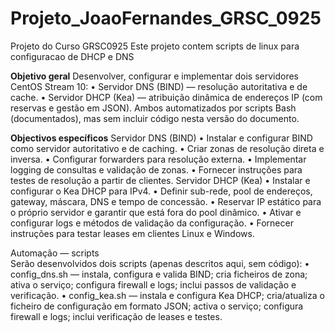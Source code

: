 # Projeto_JoaoFernandes_GRSC_0925

Projeto do Curso GRSC0925
Este projeto contem scripts de linux para configuracao de DHCP e DNS

**Objetivo geral**
Desenvolver, configurar e implementar dois servidores CentOS Stream 10:
•	Servidor DNS (BIND) — resolução autoritativa e de cache.
•	Servidor DHCP (Kea) — atribuição dinâmica de endereços IP (com reservas e gestão em JSON).
Ambos automatizados por scripts Bash (documentados), mas sem incluir código nesta versão do documento.

**Objectivos específicos**
Servidor DNS (BIND)
•	Instalar e configurar BIND como servidor autoritativo e de caching.
•	Criar zonas de resolução direta e inversa.
•	Configurar forwarders para resolução externa.
•	Implementar logging de consultas e validação de zonas.
•	Fornecer instruções para testes de resolução a partir de clientes.
Servidor DHCP (Kea)
•	Instalar e configurar o Kea DHCP para IPv4.
•	Definir sub-rede, pool de endereços, gateway, máscara, DNS e tempo de concessão.
•	Reservar IP estático para o próprio servidor e garantir que está fora do pool dinâmico.
•	Ativar e configurar logs e métodos de validação da configuração.
•	Fornecer instruções para testar leases em clientes Linux e Windows.

Automação — scripts  
Serão desenvolvidos dois scripts (apenas descritos aqui, sem código):
•	config_dns.sh — instala, configura e valida BIND; cria ficheiros de zona; ativa o serviço; configura firewall e logs; inclui passos de validação e verificação.
•	config_kea.sh — instala e configura Kea DHCP; cria/atualiza o ficheiro de configuração em formato JSON; activa o serviço; configura firewall e logs; inclui verificação de leases e testes.
